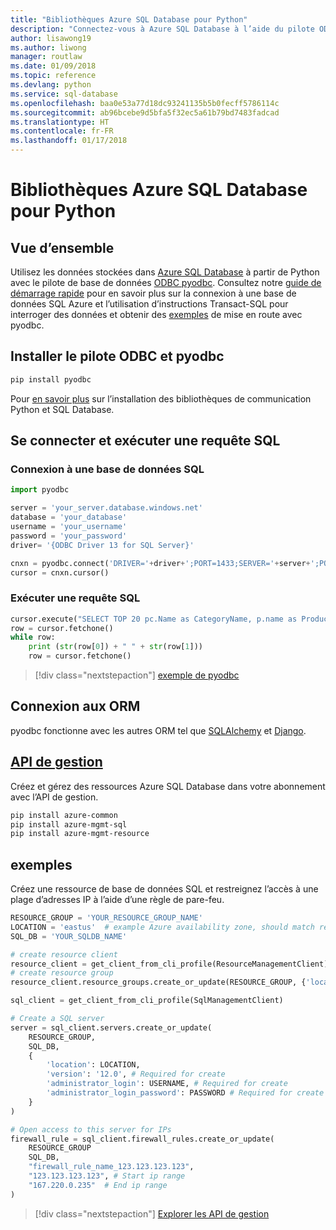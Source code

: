```yaml
---
title: "Bibliothèques Azure SQL Database pour Python"
description: "Connectez-vous à Azure SQL Database à l’aide du pilote ODBC et pyodbc ou gérez des instances Azure SQL avec l’API de gestion."
author: lisawong19
ms.author: liwong
manager: routlaw
ms.date: 01/09/2018
ms.topic: reference
ms.devlang: python
ms.service: sql-database
ms.openlocfilehash: baa0e53a77d18dc93241135b5b0fecff5786114c
ms.sourcegitcommit: ab96bcebe9d5bfa5f32ec5a61b79bd7483fadcad
ms.translationtype: HT
ms.contentlocale: fr-FR
ms.lasthandoff: 01/17/2018
---
```

# <a name="azure-sql-database-libraries-for-python"></a>Bibliothèques Azure SQL Database pour Python

## <a name="overview"></a>Vue d’ensemble

Utilisez les données stockées dans [Azure SQL Database](/azure/sql-database/sql-database-technical-overview) à partir de Python avec le pilote de base de données [ODBC pyodbc](https://github.com/mkleehammer/pyodbc/wiki/Drivers-and-Driver-Managers). Consultez notre [guide de démarrage rapide](https://docs.microsoft.com/azure/sql-database/sql-database-connect-query-python) pour en savoir plus sur la connexion à une base de données SQL Azure et l’utilisation d’instructions Transact-SQL pour interroger des données et obtenir des [exemples](https://github.com/mkleehammer/pyodbc/wiki/Getting-started) de mise en route avec pyodbc.

## <a name="install-odbc-driver-and-pyodbc"></a>Installer le pilote ODBC et pyodbc

```bash
pip install pyodbc
```
Pour [en savoir plus](https://docs.microsoft.com/azure/sql-database/sql-database-connect-query-python#install-the-python-and-database-communication-libraries) sur l’installation des bibliothèques de communication Python et SQL Database.

## <a name="connect-and-execute-a-sql-query"></a>Se connecter et exécuter une requête SQL

### <a name="connect-to-a-sql-database"></a>Connexion à une base de données SQL

```python
import pyodbc

server = 'your_server.database.windows.net'
database = 'your_database'
username = 'your_username'
password = 'your_password'
driver= '{ODBC Driver 13 for SQL Server}'

cnxn = pyodbc.connect('DRIVER='+driver+';PORT=1433;SERVER='+server+';PORT=1443;DATABASE='+database+';UID='+username+';PWD='+ password)
cursor = cnxn.cursor()
```

### <a name="execute-a-sql-query"></a>Exécuter une requête SQL

```python
cursor.execute("SELECT TOP 20 pc.Name as CategoryName, p.name as ProductName FROM [SalesLT].[ProductCategory] pc JOIN [SalesLT].[Product] p ON pc.productcategoryid = p.productcategoryid")
row = cursor.fetchone()
while row:
    print (str(row[0]) + " " + str(row[1]))
    row = cursor.fetchone()
```

> [!div class="nextstepaction"]
> [exemple de pyodbc](https://github.com/mkleehammer/pyodbc/wiki/Getting-started)

## <a name="connecting-to-orms"></a>Connexion aux ORM

pyodbc fonctionne avec les autres ORM tel que [SQLAlchemy](http://docs.sqlalchemy.org/en/latest/dialects/mssql.html?highlight=pyodbc#module-sqlalchemy.dialects.mssql.pyodbc) et [Django](https://github.com/lionheart/django-pyodbc/). 

## <a name="management-apipythonapioverviewazuresqlmanagementlibrary"></a>[API de gestion](/python/api/overview/azure/sql/managementlibrary)

Créez et gérez des ressources Azure SQL Database dans votre abonnement avec l’API de gestion. 

```bash
pip install azure-common
pip install azure-mgmt-sql
pip install azure-mgmt-resource
```

## <a name="example"></a>exemples

Créez une ressource de base de données SQL et restreignez l’accès à une plage d’adresses IP à l’aide d’une règle de pare-feu.

```python
RESOURCE_GROUP = 'YOUR_RESOURCE_GROUP_NAME'
LOCATION = 'eastus'  # example Azure availability zone, should match resource group
SQL_DB = 'YOUR_SQLDB_NAME'

# create resource client
resource_client = get_client_from_cli_profile(ResourceManagementClient)
# create resource group
resource_client.resource_groups.create_or_update(RESOURCE_GROUP, {'location': LOCATION})

sql_client = get_client_from_cli_profile(SqlManagementClient)

# Create a SQL server
server = sql_client.servers.create_or_update(
    RESOURCE_GROUP,
    SQL_DB,
    {
        'location': LOCATION,
        'version': '12.0', # Required for create
        'administrator_login': USERNAME, # Required for create
        'administrator_login_password': PASSWORD # Required for create
    }
)

# Open access to this server for IPs
firewall_rule = sql_client.firewall_rules.create_or_update(
    RESOURCE_GROUP
    SQL_DB,
    "firewall_rule_name_123.123.123.123",
    "123.123.123.123", # Start ip range
    "167.220.0.235"  # End ip range
)
```
> [!div class="nextstepaction"]
> [Explorer les API de gestion](/python/api/overview/azure/sql/managementlibrary)

